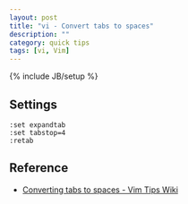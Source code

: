 ```yaml
---
layout: post
title: "vi - Convert tabs to spaces"
description: ""
category: quick tips
tags: [vi, Vim]
---
```

{% include JB/setup %}


## Settings

	:set expandtab
	:set tabstop=4
	:retab

## Reference

* [Converting tabs to spaces - Vim Tips Wiki](http://vim.wikia.com/wiki/Converting_tabs_to_spaces)